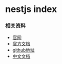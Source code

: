 # nestjs index

### 相关资料

- [官网](https://www.nestjs.com.cn/)
- [官方文档](https://docs.nestjs.com/)
- [github地址](https://github.com/nestjs/nest)
- [中文文档](https://docs.nestjs.cn/)

